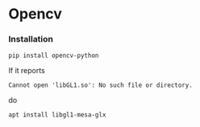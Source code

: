 # Opencv



### Installation

```
pip install opencv-python
```

If it reports
```
Cannot open 'libGL1.so': No such file or directory.
```
do
```
apt install libgl1-mesa-glx
```
